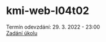# kmi-web-l04t02

Termín odevzdání: 29. 3. 2022 - 23:00 <br>
[Zadání úkolu](https://www.thomasparsley.cz/vyuka/2021-2022/kmi/tvorba-webovych-stranek/cviceni/jak-psat-css#task-2)
